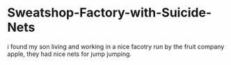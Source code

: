 # Sweatshop-Factory-with-Suicide-Nets
i found my son living and working in a nice facotry run by the fruit company apple, they had nice nets for jump jumping.
